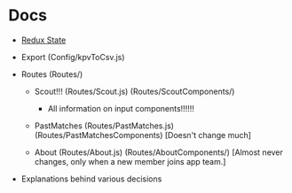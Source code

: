 # Docs

- [Redux State](Redux.md)

- Export (Config/kpvToCsv.js)

- Routes (Routes/)

  - Scout!!! (Routes/Scout.js) (Routes/ScoutComponents/)

    - All information on input components!!!!!!

  - PastMatches (Routes/PastMatches.js) (Routes/PastMatchesComponents) [Doesn't change much]

  - About (Routes/About.js) (Routes/AboutComponents/) [Almost never changes, only when a new member joins app team.]

- Explanations behind various decisions
